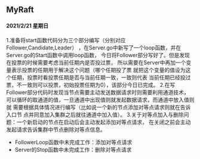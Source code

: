 ## MyRaft

#### 2021/2/21 星期日
1.准备将start函数代码分为三个部分编写（分别对应Follower,Candidate,Leader）
，在Server.go中新写了一个loop函数，并在Server.go的Start函数中调用loop函数，
今日将Follower部分写好了。但是发现在投票的时候需要考虑当前任期内是否投过票，
所以需要在Server中再加一个变量表示投票的任期用于解决这个问题（哪个任期投了票
就把这个变量的值设为这个任期，投票时看投票任期是否与当前任期一致，一致则代表
当前任期已经投过票，不一致则可以投票，初始投票任期为0），该部分今日已完成。
2.在写Follower部分代码时发现当节点需要主动发送数据请求时则需要利用通道技术，
可以循环的取通道的值，一旦通道中出现值则就发起数据请求，而通道中放入值则就
需要根据具体情况进行编写（比如说一个新的节点添加对等点请求则就在告诉入口节
点并同意加入集群之后就往通道中加入值）。
3.关于对等点加入与删除问题：一个新启动的节点在启动后会主动发起添加对等点请求，
在关闭之前会主动发起请求告诉集群中节点删除对等点信息。

+ FollowerLoop函数中未完成工作：添加对等点请求
+ Server的Stop函数中未完成工作：删除对等点请求